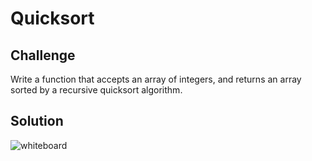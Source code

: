 # Quicksort

## Challenge
Write a function that accepts an array of integers, and returns an array sorted by a recursive quicksort algorithm.

## Solution
![whiteboard](../../assets/quick_sort.jpg)